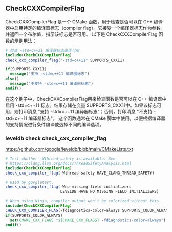 ## CheckCXXCompilerFlag
CheckCXXCompilerFlag 是一个 CMake 函数，用于检查是否可以在 C++ 编译器中启用特定的编译器标志（compiler flag）。它接受一个编译器标志作为参数，并返回一个布尔值，指示该标志是否可用。
以下是 CheckCXXCompilerFlag 函数的示例用法：
```CMake
# 检查 -std=c++11 编译器标志是否可用
include(CheckCXXCompilerFlag)
check_cxx_compiler_flag("-std=c++11" SUPPORTS_CXX11)

if(SUPPORTS_CXX11)
  message("支持 -std=c++11 编译器标志")
else()
  message("不支持 -std=c++11 编译器标志")
endif()
```
在这个例子中，CheckCXXCompilerFlag用来检查函数是否可以在 C++ 编译器中启用 -std=c++11 标志。结果存储在变量 SUPPORTS_CXX11中。如果该标志可用，则打印消息 "支持 -std=c++11 编译器标志"；否则，打印消息 "不支持 -std=c++11 编译器标志"。
这个函数通常在 CMake 脚本中使用，以便根据编译器的支持情况进行条件编译或选择不同的编译选项。
### leveldb check check_cxx_compiler_flag
https://github.com/google/leveldb/blob/main/CMakeLists.txt
```CMake
# Test whether -Wthread-safety is available. See
# https://clang.llvm.org/docs/ThreadSafetyAnalysis.html
include(CheckCXXCompilerFlag)
check_cxx_compiler_flag(-Wthread-safety HAVE_CLANG_THREAD_SAFETY)

# Used by googletest.
check_cxx_compiler_flag(-Wno-missing-field-initializers
                        LEVELDB_HAVE_NO_MISSING_FIELD_INITIALIZERS)

```

```CMake
# When using Ninja, compiler output won't be colorized without this.
include(CheckCXXCompilerFlag)
CHECK_CXX_COMPILER_FLAG(-fdiagnostics-color=always SUPPORTS_COLOR_ALWAYS)
if(SUPPORTS_COLOR_ALWAYS)
  set(CMAKE_CXX_FLAGS "${CMAKE_CXX_FLAGS} -fdiagnostics-color=always")
endif()
```


